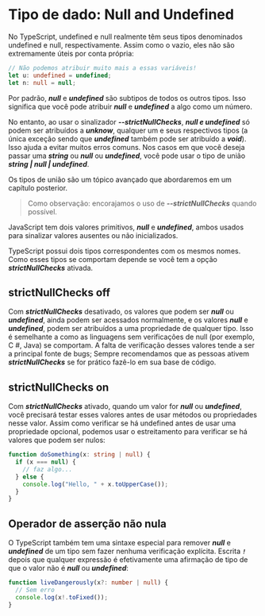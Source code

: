 # Tipo de dado: Null and Undefined

No TypeScript, undefined e null realmente têm seus tipos denominados undefined e null, respectivamente. Assim como o vazio, eles não são extremamente úteis por conta própria:

```typescript
// Não podemos atribuir muito mais a essas variáveis!
let u: undefined = undefined;
let n: null = null;
```

Por padrão, ***null*** e ***undefined*** são subtipos de todos os outros tipos. Isso significa que você pode atribuir ***null*** e ***undefined*** a algo como um número.

No entanto, ao usar o sinalizador ***--strictNullChecks***, ***null e undefined*** só podem ser atribuídos a ***unknow***, qualquer um e seus respectivos tipos (a única exceção sendo que ***undefined*** também pode ser atribuído a ***void***). Isso ajuda a evitar muitos erros comuns. Nos casos em que você deseja passar uma ***string*** ou ***null*** ou ***undefined***, você pode usar o tipo de união ***string | null | undefined***.

Os tipos de união são um tópico avançado que abordaremos em um capítulo posterior.

> Como observação: encorajamos o uso de ***--strictNullChecks*** quando possível.

JavaScript tem dois valores primitivos, ***null*** e ***undefined***, ambos usados para sinalizar valores ausentes ou não inicializados.

TypeScript possui dois tipos correspondentes com os mesmos nomes. Como esses tipos se comportam depende se você tem a opção ***strictNullChecks*** ativada.

## strictNullChecks off

Com ***strictNullChecks*** desativado, os valores que podem ser ***null*** ou ***undefined***, ainda podem ser acessados normalmente, e os valores ***null*** e ***undefined***, podem ser atribuídos a uma propriedade de qualquer tipo. Isso é semelhante a como as linguagens sem verificações de null (por exemplo, C #, Java) se comportam. A falta de verificação desses valores tende a ser a principal fonte de bugs; Sempre recomendamos que as pessoas ativem ***strictNullChecks*** se for prático fazê-lo em sua base de código.

## strictNullChecks on

Com ***strictNullChecks*** ativado, quando um valor for ***null*** ou ***undefined***, você precisará testar esses valores antes de usar métodos ou propriedades nesse valor. Assim como verificar se há undefined antes de usar uma propriedade opcional, podemos usar o estreitamento para verificar se há valores que podem ser nulos:

```typescript
function doSomething(x: string | null) {
  if (x === null) {
    // faz algo...
  } else {
    console.log("Hello, " + x.toUpperCase());
  }
}
```

## Operador de asserção não nula

O TypeScript também tem uma sintaxe especial para remover ***null*** e ***undefined*** de um tipo sem fazer nenhuma verificação explícita. Escrita ***`!`*** depois que qualquer expressão é efetivamente uma afirmação de tipo de que o valor não é ***null*** ou ***undefined***:

```typescript
function liveDangerously(x?: number | null) {
  // Sem erro
  console.log(x!.toFixed());
}
```
